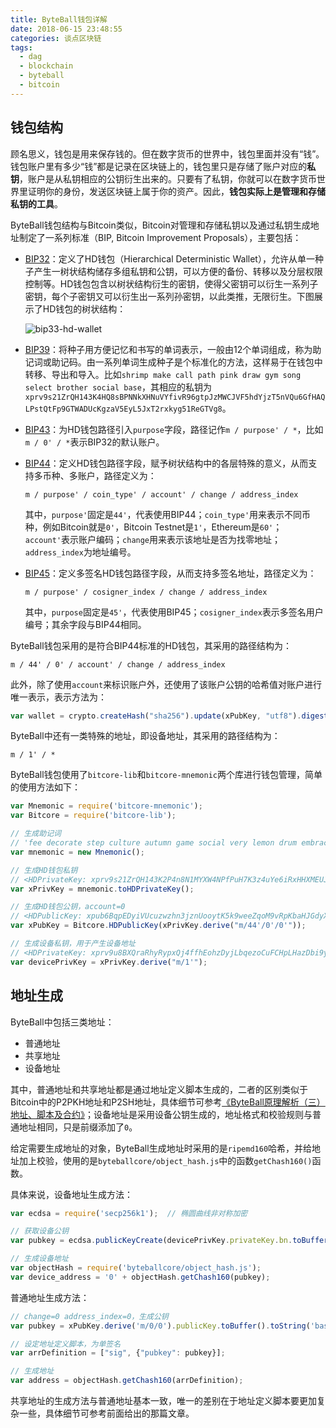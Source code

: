 ```yaml
---
title: ByteBall钱包详解
date: 2018-06-15 23:48:55
categories: 谈点区块链
tags:
  - dag
  - blockchain
  - byteball
  - bitcoin
---
```



## 钱包结构

顾名思义，钱包是用来保存钱的。但在数字货币的世界中，钱包里面并没有“钱”。钱包账户里有多少“钱”都是记录在区块链上的，钱包里只是存储了账户对应的**私钥**，账户是从私钥相应的公钥衍生出来的。只要有了私钥，你就可以在数字货币世界里证明你的身份，发送区块链上属于你的资产。因此，**钱包实际上是管理和存储私钥的工具**。

ByteBall钱包结构与Bitcoin类似，Bitcoin对管理和存储私钥以及通过私钥生成地址制定了一系列标准（BIP, Bitcoin Improvement Proposals），主要包括：

- [BIP32](https://github.com/bitcoin/bips/blob/master/bip-0032.mediawiki)：定义了HD钱包（Hierarchical Deterministic Wallet），允许从单一种子产生一树状结构储存多组私钥和公钥，可以方便的备份、转移以及分层权限控制等。HD钱包包含以树状结构衍生的密钥，使得父密钥可以衍生一系列子密钥，每个子密钥又可以衍生出一系列孙密钥，以此类推，无限衍生。下图展示了HD钱包的树状结构：

  ![bip33-hd-wallet](http://oc7urqs4c.bkt.clouddn.com/2018-06-17-082216.png)

- [BIP39](https://github.com/bitcoin/bips/blob/master/bip-0039.mediawiki)：将种子用方便记忆和书写的单词表示，一般由12个单词组成，称为助记词或助记码。由一系列单词生成种子是个标准化的方法，这样易于在钱包中转移、导出和导入。比如`shrimp make call path pink draw gym song select brother social base`，其相应的私钥为`xprv9s21ZrQH143K4HQ8sBPNNkXHNuVYfivR96gtpJzMWCJVF5hdYjzT5nVQu6GfHAQLPstQtFp9GTWADUcKgzaV5EyL5JxT2rxkyg51ReGTVg8`。

- [BIP43](https://github.com/bitcoin/bips/blob/master/bip-0043.mediawiki)：为HD钱包路径引入`purpose`字段，路径记作`m / purpose' / *`，比如`m / 0' / *`表示BIP32的默认账户。

- [BIP44](https://github.com/bitcoin/bips/blob/master/bip-0044.mediawiki)：定义HD钱包路径字段，赋予树状结构中的各层特殊的意义，从而支持多币种、多账户，路径定义为：

  `m / purpose' / coin_type' / account' / change / address_index`

  其中，`purpose'`固定是`44'`，代表使用BIP44；`coin_type'`用来表示不同币种，例如Bitcoin就是`0'`，Bitcoin Testnet是`1'`，Ethereum是`60'`；`account'`表示账户编码；`change`用来表示该地址是否为找零地址；`address_index`为地址编号。

- [BIP45](https://github.com/bitcoin/bips/blob/master/bip-0045.mediawiki)：定义多签名HD钱包路径字段，从而支持多签名地址，路径定义为：

  `m / purpose' / cosigner_index / change / address_index`

  其中，`purpose`固定是`45'`，代表使用BIP45；`cosigner_index`表示多签名用户编号；其余字段与BIP44相同。



ByteBall钱包采用的是符合BIP44标准的HD钱包，其采用的路径结构为：

```
m / 44' / 0' / account' / change / address_index
```

此外，除了使用`account`来标识账户外，还使用了该账户公钥的哈希值对账户进行唯一表示，表示方法为：

```javascript
var wallet = crypto.createHash("sha256").update(xPubKey, "utf8").digest("base64");
```

ByteBall中还有一类特殊的地址，即设备地址，其采用的路径结构为：

```
m / 1' / *
```



ByteBall钱包使用了`bitcore-lib`和`bitcore-mnemonic`两个库进行钱包管理，简单的使用方法如下：

```javascript
var Mnemonic = require('bitcore-mnemonic');
var Bitcore = require('bitcore-lib');

// 生成助记词
// 'fee decorate step culture autumn game social very lemon drum embrace much'
var mnemonic = new Mnemonic();

// 生成HD钱包私钥
// <HDPrivateKey: xprv9s21ZrQH143K2P4n8N1MYXW4NPfPuH7K3z4uYe6iRxHHXMEUJQRriizTdMuN6rh5XLH4okZm69c7THSN7M5Lk8WSFXDd6b9DBcb6nAdxw7n>
var xPrivKey = mnemonic.toHDPrivateKey();

// 生成HD钱包公钥，account=0
// <HDPublicKey: xpub6BqpEDyiVUcuzwzhn3jznUooytK5k9weeZqoM9vRpKbaHJGdyXZ3uk6HzpwYfCbxUuTsn41RgTpsTqA44uC4Ce2vRAZAcr9n5EyRtZxczbs>
var xPubKey = Bitcore.HDPublicKey(xPrivKey.derive("m/44'/0'/0'"));

// 生成设备私钥，用于产生设备地址
// <HDPrivateKey: xprv9u8BXQraRhyRypxQj4ffhEohzDyjLbqezoCuFCHpLHazDbi9ymLb1zp6aKmDpTpyxXw8Uc6HbCRSZMEtW71Eie1QPi2T3RweoKWrdymxGEf>
var devicePrivKey = xPrivKey.derive("m/1'");

```



## 地址生成

ByteBall中包括三类地址：

- 普通地址
- 共享地址
- 设备地址

其中，普通地址和共享地址都是通过地址定义脚本生成的，二者的区别类似于Bitcoin中的P2PKH地址和P2SH地址，具体细节可参考[《ByteBall原理解析（三）地址、脚本及合约》](https://bbfans.org/2018/05/21/byteball%E5%8E%9F%E7%90%86%E8%A7%A3%E6%9E%90%EF%BC%88%E4%B8%89%EF%BC%89%E5%9C%B0%E5%9D%80%E3%80%81%E8%84%9A%E6%9C%AC%E5%8F%8A%E5%90%88%E7%BA%A6/)；设备地址是采用设备公钥生成的，地址格式和校验规则与普通地址相同，只是前缀添加了`0`。

给定需要生成地址的对象，ByteBall生成地址时采用的是`ripemd160`哈希，并给地址加上校验，使用的是`byteballcore/object_hash.js`中的函数`getChash160()`函数。

具体来说，设备地址生成方法：

```javascript
var ecdsa = require('secp256k1');  // 椭圆曲线非对称加密

// 获取设备公钥
var pubkey = ecdsa.publicKeyCreate(devicePrivKey.privateKey.bn.toBuffer({size:32}), true).toString('base64');

// 生成设备地址
var objectHash = require('byteballcore/object_hash.js');
var device_address = '0' + objectHash.getChash160(pubkey);
```

普通地址生成方法：

```javascript
// change=0 address_index=0，生成公钥
var pubkey = xPubKey.derive('m/0/0').publicKey.toBuffer().toString('base64');

// 设定地址定义脚本，为单签名
var arrDefinition = ["sig", {"pubkey": pubkey}];

// 生成地址
var address = objectHash.getChash160(arrDefinition);
```

共享地址的生成方法与普通地址基本一致，唯一的差别在于地址定义脚本要更加复杂一些，具体细节可参考前面给出的那篇文章。

